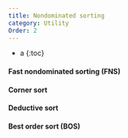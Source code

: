 ```yaml
---
title: Nondominated sorting
category: Utility
Order: 2
---
```


- a
{:toc}

#### Fast nondominated sorting (FNS)

#### Corner sort

#### Deductive sort

#### Best order sort (BOS)